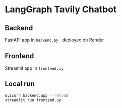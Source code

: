 # LangGraph Tavily Chatbot

## Backend
FastAPI app in `backend.py` , deployed on Render

## Frontend
Streamlit app in `frontend.py`

## Local run
```bash
uvicorn backend:app --reload
streamlit run frontend.py

